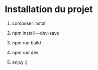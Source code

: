 # Installation du projet

1. composer install 

2. npm install --dev-save

3. npm run build

4. npm run dev

5. enjoy :)
